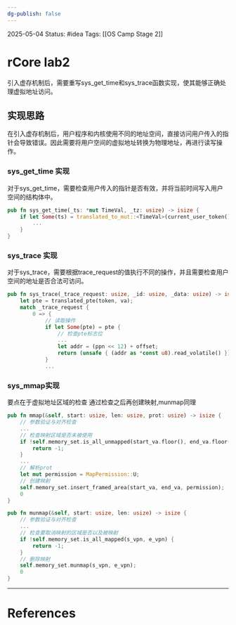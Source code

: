 ```yaml
---
dg-publish: false
---
```

2025-05-04
Status: #idea
Tags: [[OS Camp Stage 2]]

# rCore lab2
引入虚存机制后，需要重写sys_get_time和sys_trace函数实现，使其能够正确处理虚拟地址访问。

## 实现思路
在引入虚存机制后，用户程序和内核使用不同的地址空间，直接访问用户传入的指针会导致错误。因此需要将用户空间的虚拟地址转换为物理地址，再进行读写操作。

### sys_get_time 实现
对于sys_get_time，需要检查用户传入的指针是否有效，并将当前时间写入用户空间的结构体中。

```rust
pub fn sys_get_time(_ts: *mut TimeVal, _tz: usize) -> isize {
    if let Some(ts) = translated_to_mut::<TimeVal>(current_user_token(), _ts) {
        ...
    }
}
```
### sys_trace 实现
对于sys_trace，需要根据trace_request的值执行不同的操作，并且需要检查用户空间的地址是否合法可访问。

```rust
pub fn sys_trace(_trace_request: usize, _id: usize, _data: usize) -> isize {
    let pte = translated_pte(token, va);
    match _trace_request {
        0 => {
            // 读取操作
            if let Some(pte) = pte {
                // 检查pte标志位
                ...
                let addr = (ppn << 12) + offset;
                return (unsafe { (addr as *const u8).read_volatile() }) as isize;
            }
            ...
```

### sys_mmap实现
要点在于虚拟地址区域的检查
通过检查之后再创建映射,munmap同理
```rust
pub fn mmap(&self, start: usize, len: usize, prot: usize) -> isize {
    // 参数验证与对齐检查
    ...
    // 检查映射区域是否未被使用
    if !self.memory_set.is_all_unmapped(start_va.floor(), end_va.floor()) {
        return -1;
    }
	...
	// 解析prot
    let mut permission = MapPermission::U;
    // 创建映射
    self.memory_set.insert_framed_area(start_va, end_va, permission);
    0
}

pub fn munmap(&self, start: usize, len: usize) -> isize {
    // 参数验证与对齐检查
    ...
    // 检查要取消映射的区域是否以及被映射
    if !self.memory_set.is_all_mapped(s_vpn, e_vpn) {
        return -1;
    }
	// 删除映射
    self.memory_set.munmap(s_vpn, e_vpn);
    0
}
```



___
# References